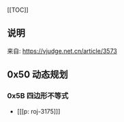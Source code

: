[[TOC]]

## 说明

来自: https://vjudge.net.cn/article/3573


## 0x50 动态规划


### 0x5B 四边形不等式

- [[[p: roj-3175]]]
